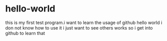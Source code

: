 # hello-world
this is my first test program.i want to learn the usage of github
hello world 
i don not know how to use it
i just want to see others works
so i get into github to learn that
